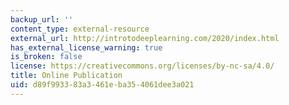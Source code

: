 ```yaml
---
backup_url: ''
content_type: external-resource
external_url: http://introtodeeplearning.com/2020/index.html
has_external_license_warning: true
is_broken: false
license: https://creativecommons.org/licenses/by-nc-sa/4.0/
title: Online Publication
uid: d89f9933-83a3-461e-ba35-4061dee3a021
---
```

